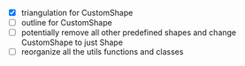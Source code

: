 - [x] triangulation for CustomShape
- [ ] outline for CustomShape
- [ ] potentially remove all other predefined shapes and change CustomShape to just Shape
- [ ] reorganize all the utils functions and classes